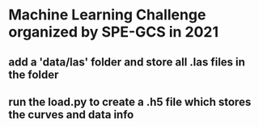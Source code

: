 
# Machine Learning Challenge organized by SPE-GCS in 2021

## add a 'data/las' folder and store all .las files in the folder
## run the load.py to create a .h5 file which stores the curves and data info
